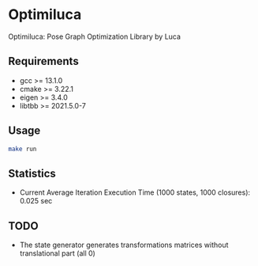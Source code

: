 # Optimiluca
Optimiluca: Pose Graph Optimization Library by Luca

## Requirements
 - gcc >= 13.1.0
 - cmake >= 3.22.1
 - eigen >= 3.4.0
 - libtbb >= 2021.5.0-7

## Usage
```bash
make run
```

## Statistics
 - Current Average Iteration Execution Time (1000 states, 1000 closures): 0.025 sec

## TODO
 - The state generator generates transformations matrices without translational part (all 0)
